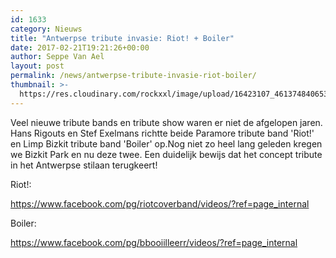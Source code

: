 ```yaml
---
id: 1633
category: Nieuws
title: "Antwerpse tribute invasie: Riot! + Boiler"
date: 2017-02-21T19:21:26+00:00
author: Seppe Van Ael
layout: post
permalink: /news/antwerpse-tribute-invasie-riot-boiler/
thumbnail: >-
  https://res.cloudinary.com/rockxxl/image/upload/16423107_461374840653261_368752526114662871_o.jpg
---
```

Veel nieuwe tribute bands en tribute show waren er niet de afgelopen jaren. Hans Rigouts en Stef Exelmans richtte beide Paramore tribute band 'Riot!' en Limp Bizkit tribute band 'Boiler' op.Nog niet zo heel lang geleden kregen we Bizkit Park en nu deze twee. Een duidelijk bewijs dat het concept tribute in het Antwerpse stilaan terugkeert!
  
Riot!:

https://www.facebook.com/pg/riotcoverband/videos/?ref=page_internal

Boiler:

https://www.facebook.com/pg/bbooiilleerr/videos/?ref=page_internal